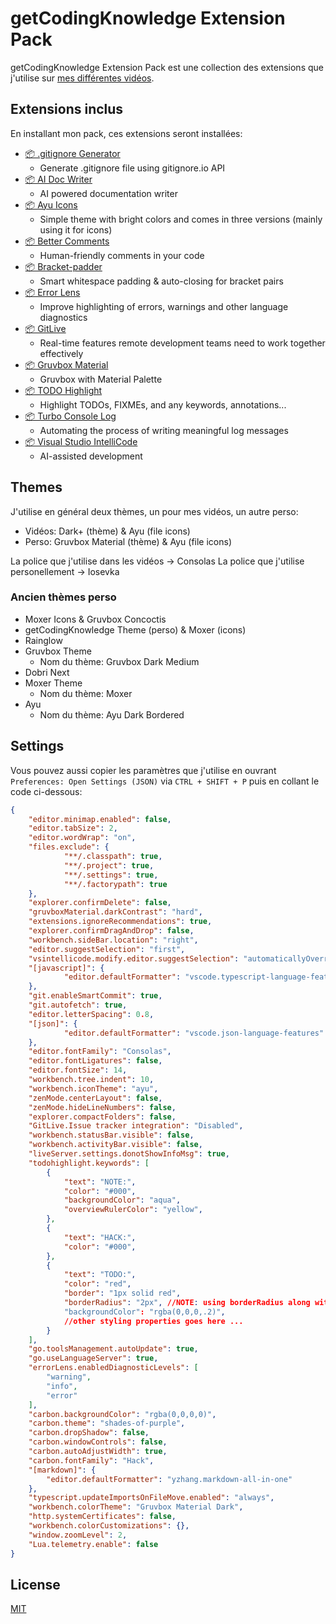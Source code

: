 # getCodingKnowledge Extension Pack

getCodingKnowledge Extension Pack est une collection des extensions que j'utilise sur [mes différentes vidéos](https://www.youtube.com/c/getcodingknowledge).

## Extensions inclus

En installant mon pack, ces extensions seront installées:

- [📦 .gitignore Generator](https://marketplace.visualstudio.com/items?itemName=piotrpalarz.vscode-gitignore-generator)
  - Generate .gitignore file using gitignore.io API
- [📦 AI Doc Writer](https://marketplace.visualstudio.com/items?itemName=mintlify.document)
  - AI powered documentation writer
- [📦 Ayu Icons](https://marketplace.visualstudio.com/items?itemName=teabyii.ayu)
  - Simple theme with bright colors and comes in three versions (mainly using it for icons)
- [📦 Better Comments](https://marketplace.visualstudio.com/items?itemName=aaron-bond.better-comments)
  - Human-friendly comments in your code
- [📦 Bracket-padder](https://marketplace.visualstudio.com/items?itemName=viablelab.bracket-padder)
  - Smart whitespace padding & auto-closing for bracket pairs
- [📦 Error Lens](https://marketplace.visualstudio.com/items?itemName=usernamehw.errorlens)
  - Improve highlighting of errors, warnings and other language diagnostics
- [📦 GitLive](https://marketplace.visualstudio.com/items?itemName=TeamHub.teamhub)
	- Real-time features remote development teams need to work together effectively
- [📦 Gruvbox Material](https://marketplace.visualstudio.com/items?itemName=sainnhe.gruvbox-material)
  - Gruvbox with Material Palette
- [📦 TODO Highlight](https://marketplace.visualstudio.com/items?itemName=wayou.vscode-todo-highlight)
	- Highlight TODOs, FIXMEs, and any keywords, annotations...
- [📦 Turbo Console Log](https://marketplace.visualstudio.com/items?itemName=ChakrounAnas.turbo-console-log)
	- Automating the process of writing meaningful log messages
- [📦 Visual Studio IntelliCode](https://marketplace.visualstudio.com/items?itemName=VisualStudioExptTeam.vscodeintellicode)
  - AI-assisted development

## Themes

J'utilise en général deux thèmes, un pour mes vidéos, un autre perso:

- Vidéos: Dark+ (thème) & Ayu (file icons)
- Perso: Gruvbox Material (thème) & Ayu (file icons)

La police que j'utilise dans les vidéos -> Consolas
La police que j'utilise personellement -> Iosevka

### Ancien thèmes perso

- Moxer Icons & Gruvbox Concoctis
- getCodingKnowledge Theme (perso) & Moxer (icons)
- Rainglow 
- Gruvbox Theme
  - Nom du thème: Gruvbox Dark Medium
- Dobri Next 
- Moxer Theme
  - Nom du thème: Moxer
- Ayu
  - Nom du thème: Ayu Dark Bordered

## Settings

Vous pouvez aussi copier les paramètres que j'utilise en ouvrant `Preferences: Open Settings (JSON)` via `CTRL + SHIFT + P` puis en collant le code ci-dessous:

```json
{
	"editor.minimap.enabled": false,
	"editor.tabSize": 2,
	"editor.wordWrap": "on",
	"files.exclude": {
			"**/.classpath": true,
			"**/.project": true,
			"**/.settings": true,
			"**/.factorypath": true
	},
	"explorer.confirmDelete": false,
	"gruvboxMaterial.darkContrast": "hard",
	"extensions.ignoreRecommendations": true,
	"explorer.confirmDragAndDrop": false,
	"workbench.sideBar.location": "right",
	"editor.suggestSelection": "first",
	"vsintellicode.modify.editor.suggestSelection": "automaticallyOverrodeDefaultValue",
	"[javascript]": {
			"editor.defaultFormatter": "vscode.typescript-language-features"
	},
	"git.enableSmartCommit": true,
	"git.autofetch": true,
	"editor.letterSpacing": 0.8,
	"[json]": {
			"editor.defaultFormatter": "vscode.json-language-features"
	},
	"editor.fontFamily": "Consolas",
	"editor.fontLigatures": false,
	"editor.fontSize": 14,
	"workbench.tree.indent": 10,
	"workbench.iconTheme": "ayu",
	"zenMode.centerLayout": false,
	"zenMode.hideLineNumbers": false,
	"explorer.compactFolders": false,
	"GitLive.Issue tracker integration": "Disabled",
	"workbench.statusBar.visible": false,
	"workbench.activityBar.visible": false,
	"liveServer.settings.donotShowInfoMsg": true,
	"todohighlight.keywords": [
		{
			"text": "NOTE:",
			"color": "#000",
			"backgroundColor": "aqua",
			"overviewRulerColor": "yellow",
		},
		{
			"text": "HACK:",
			"color": "#000",
		},
		{
			"text": "TODO:",
			"color": "red",
			"border": "1px solid red",
			"borderRadius": "2px", //NOTE: using borderRadius along with `border` or you will see nothing change
			"backgroundColor": "rgba(0,0,0,.2)",
			//other styling properties goes here ... 
		}
	],
	"go.toolsManagement.autoUpdate": true,
	"go.useLanguageServer": true,
	"errorLens.enabledDiagnosticLevels": [
		"warning",
		"info",
		"error"
	],
	"carbon.backgroundColor": "rgba(0,0,0,0)",
	"carbon.theme": "shades-of-purple",
	"carbon.dropShadow": false,
	"carbon.windowControls": false,
	"carbon.autoAdjustWidth": true,
	"carbon.fontFamily": "Hack",
	"[markdown]": {
		"editor.defaultFormatter": "yzhang.markdown-all-in-one"
	},
	"typescript.updateImportsOnFileMove.enabled": "always",
	"workbench.colorTheme": "Gruvbox Material Dark",
	"http.systemCertificates": false,
	"workbench.colorCustomizations": {},
	"window.zoomLevel": 2,
	"Lua.telemetry.enable": false
}
```

## License

[MIT](https://github.com/noxaled/gckn-pack/blob/master/LICENSE.txt)